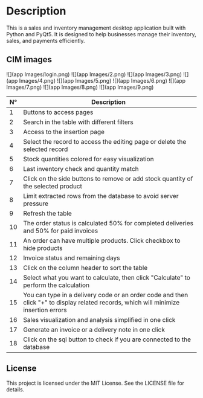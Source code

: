 # Description
This is a sales and inventory management desktop application built with Python and PyQt5. It is designed to help businesses manage their inventory, sales, and payments efficiently.

## CIM images
![](app Images/login.png)
![](app Images/2.png)
![](app Images/3.png)
![](app Images/4.png)
![](app Images/5.png)
![](app Images/6.png)
![](app Images/7.png)
![](app Images/8.png)
![](app Images/9.png)

<table><thead><tr><th>N°</th><th>Description</th></tr></thead><tbody><tr><td>1</td><td>Buttons to access pages</td></tr><tr><td>2</td><td>Search in the table with different filters</td></tr><tr><td>3</td><td>Access to the insertion page</td></tr><tr><td>4</td><td>Select the record to access the editing page or delete the selected record</td></tr><tr><td>5</td><td>Stock quantities colored for easy visualization</td></tr><tr><td>6</td><td>Last inventory check and quantity match</td></tr><tr><td>7</td><td>Click on the side buttons to remove or add stock quantity of the selected product</td></tr><tr><td>8</td><td>Limit extracted rows from the database to avoid server pressure</td></tr><tr><td>9</td><td>Refresh the table</td></tr><tr><td>10</td><td>The order status is calculated 50% for completed deliveries and 50% for paid invoices</td></tr><tr><td>11</td><td>An order can have multiple products. Click checkbox to hide products</td></tr><tr><td>12</td><td>Invoice status and remaining days</td></tr><tr><td>13</td><td>Click on the column header to sort the table</td></tr><tr><td>14</td><td>Select what you want to calculate, then click "Calculate" to perform the calculation</td></tr><tr><td>15</td><td>You can type in a delivery code or an order code and then click "+" to display related records, which will minimize insertion errors</td></tr><tr><td>16</td><td>Sales visualization and analysis simplified in one click</td></tr><tr><td>17</td><td>Generate an invoice or a delivery note in one click</td></tr><tr><td>18</td><td>Click on the sql button to check if you are connected to the database</td></tr></tbody></table>

## License
This project is licensed under the MIT License. See the LICENSE file for details.
